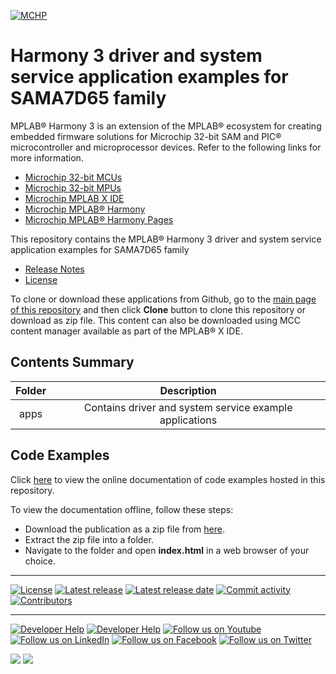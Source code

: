 [![MCHP](https://raw.githubusercontent.com/wiki/Microchip-MPLAB-Harmony/Microchip-MPLAB-Harmony.github.io/images/microchip_logo.png)](https://www.microchip.com)

# Harmony 3 driver and system service application examples for SAMA7D65 family

MPLAB® Harmony 3 is an extension of the MPLAB® ecosystem for creating embedded firmware solutions for Microchip 32-bit SAM and PIC® microcontroller and microprocessor devices.  Refer to the following links for more information.

- [Microchip 32-bit MCUs](https://www.microchip.com/design-centers/32-bit)
- [Microchip 32-bit MPUs](https://www.microchip.com/design-centers/32-bit-mpus)
- [Microchip MPLAB X IDE](https://www.microchip.com/mplab/mplab-x-ide)
- [Microchip MPLAB® Harmony](https://www.microchip.com/mplab/mplab-harmony)
- [Microchip MPLAB® Harmony Pages](https://microchip-mplab-harmony.github.io/)

This repository contains the MPLAB® Harmony 3 driver and system service application examples for SAMA7D65 family

- [Release Notes](release_notes.md)
- [License](License.md)

To clone or download these applications from Github, go to the [main page of this repository](https://github.com/Microchip-MPLAB-Harmony/core_apps_sama7d65) and then click **Clone** button to clone this repository or download as zip file.
This content can also be downloaded using MCC content manager available as part of the MPLAB® X IDE.

## Contents Summary

| Folder     | Description                             |
|:----------:|:---------------------------------------:|
| apps       | Contains driver and system service example applications |

## Code Examples

Click [here](https://onlinedocs.microchip.com/v2/keyword-lookup?keyword=CORE_APPS_SAMA7D65_INTRODUCTION&redirect=true) to view the online documentation of code examples hosted in this repository.

To view the documentation offline, follow these steps:
 - Download the publication as a zip file from [here](https://onlinedocs.microchip.com/download/GUID-64718CBE-F825-4A72-A79A-5FDACCF0ECFF?type=webhelp).
 - Extract the zip file into a folder.
 - Navigate to the folder and open **index.html** in a web browser of your choice.

____

[![License](https://img.shields.io/badge/license-Harmony%20license-orange.svg)](https://github.com/Microchip-MPLAB-Harmony/core_apps_sama7d65/blob/master/License.md)
[![Latest release](https://img.shields.io/github/release/Microchip-MPLAB-Harmony/core_apps_sama7d65.svg)](https://github.com/Microchip-MPLAB-Harmony/core_apps_sama7d65/releases/latest)
[![Latest release date](https://img.shields.io/github/release-date/Microchip-MPLAB-Harmony/core_apps_sama7d65.svg)](https://github.com/Microchip-MPLAB-Harmony/core_apps_sama7d65/releases/latest)
[![Commit activity](https://img.shields.io/github/commit-activity/y/Microchip-MPLAB-Harmony/core_apps_sama7d65.svg)](https://github.com/Microchip-MPLAB-Harmony/core_apps_sama7d65/graphs/commit-activity)
[![Contributors](https://img.shields.io/github/contributors-anon/Microchip-MPLAB-Harmony/core_apps_sama7d65.svg)]()

____

[![Developer Help](https://img.shields.io/badge/Youtube-Developer%20Help-red.svg)](https://www.youtube.com/MicrochipDeveloperHelp)
[![Developer Help](https://img.shields.io/badge/XWiki-Developer%20Help-torquiose.svg)](https://developerhelp.microchip.com/xwiki/bin/view/software-tools/harmony/)
[![Follow us on Youtube](https://img.shields.io/badge/Youtube-Follow%20us%20on%20Youtube-red.svg)](https://www.youtube.com/user/MicrochipTechnology)
[![Follow us on LinkedIn](https://img.shields.io/badge/LinkedIn-Follow%20us%20on%20LinkedIn-blue.svg)](https://www.linkedin.com/company/microchip-technology)
[![Follow us on Facebook](https://img.shields.io/badge/Facebook-Follow%20us%20on%20Facebook-blue.svg)](https://www.facebook.com/microchiptechnology/)
[![Follow us on Twitter](https://img.shields.io/twitter/follow/MicrochipTech.svg?style=social)](https://twitter.com/MicrochipTech)

[![](https://img.shields.io/github/stars/Microchip-MPLAB-Harmony/core_apps_sama7d65.svg?style=social)]()
[![](https://img.shields.io/github/watchers/Microchip-MPLAB-Harmony/core_apps_sama7d65.svg?style=social)]()